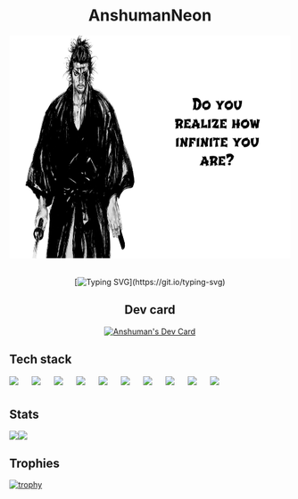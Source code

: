 <h1 align='center'>AnshumanNeon</h1>
<div align='center'><img alt='vagabond_quote' src='./assets/vagabond.png' height=400/></div>

<br />

<div align='center'>
  
[![Typing SVG](https://readme-typing-svg.demolab.com/?size=40&color=61afef&height=60&width=450&center=true&lines=You+Are+Powerful!)](https://git.io/typing-svg)
</div>

<h2 align='center'>Dev card</h2>
<div align='center'><a href="https://app.daily.dev/anshumanneon"><img src="https://api.daily.dev/devcards/v2/jWqogGRLwtjdrt1t62RGE.png?r=6w9&type=default" width="356" alt="Anshuman's Dev Card"/></a></div>

## Tech stack

<img align='left' width="30px" style="padding-right:10px;" src="https://cdn.jsdelivr.net/gh/devicons/devicon@latest/icons/react/react-original.svg" />
<img align='left' width="30px" style="padding-right:10px;" src="https://cdn.jsdelivr.net/gh/devicons/devicon@latest/icons/javascript/javascript-original.svg" />
<img align='left' width="30px" style="padding-right:10px;" src="https://cdn.jsdelivr.net/gh/devicons/devicon@latest/icons/c/c-original.svg" />
<img align='left' width="30px" style="padding-right:10px;" src="https://cdn.jsdelivr.net/gh/devicons/devicon@latest/icons/cplusplus/cplusplus-original.svg" />
<img align='left' width="30px" style="padding-right:10px;" src="https://cdn.jsdelivr.net/gh/devicons/devicon@latest/icons/typescript/typescript-original.svg" />
<img align='left' width="30px" style="padding-right:10px;" src="https://cdn.jsdelivr.net/gh/devicons/devicon@latest/icons/emacs/emacs-original.svg" />
<img align='left' width="30px" style="padding-right:10px;" src="https://cdn.jsdelivr.net/gh/devicons/devicon@latest/icons/neovim/neovim-original.svg" />
<img align='left' width="30px" style="padding-right:10px;" src="https://cdn.jsdelivr.net/gh/devicons/devicon@latest/icons/git/git-original.svg" />
<img align='left' width="30px" style="padding-right:10px;" src="https://cdn.jsdelivr.net/gh/devicons/devicon@latest/icons/html5/html5-original.svg" />
<img align='left' width="30px" style="padding-right:10px;" src="https://cdn.jsdelivr.net/gh/devicons/devicon@latest/icons/css3/css3-original.svg" />
<br />

#
## Stats

<div style='display: flex; flex-direction: row;'>
<img class='img' src='https://github-readme-stats.vercel.app/api/top-langs/?username=AnshumanNeon&theme=onedark&border_radius=4.5' />
<img class='img' src='https://streak-stats.demolab.com/?user=AnshumanNeon&theme=onedark&border_radius=4.5' />
</div>

## Trophies
[![trophy](https://github-profile-trophy.vercel.app/?username=AnshumanNeon&theme=onedark&rank=B,C,AAA,AA,A,SSS,SS,S,SECRET)](https://github.com/AnshumanNeon/github-profile-trophy)
